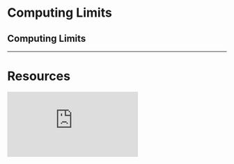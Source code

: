 # Computing Limits

## Computing Limits


---

# Resources

<div class="videoWrapper">
<iframe src="https://www.youtube-nocookie.com/embed/joewRl1CTL8" title="YouTube video player" frameborder="0" allow="accelerometer; autoplay; clipboard-write; encrypted-media; gyroscope; picture-in-picture" allowfullscreen></iframe>
</div>